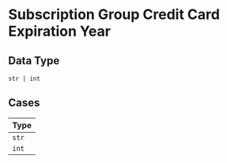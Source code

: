 
# Subscription Group Credit Card Expiration Year

## Data Type

`str | int`

## Cases

| Type |
|  --- |
| `str` |
| `int` |

